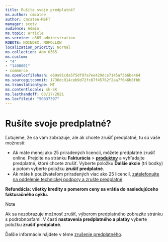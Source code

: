 ```yaml
---
title: Rušíte svoje predplatné?
ms.author: cmcatee
author: cmcatee-MSFT
manager: scotv
audience: Admin
ms.topic: article
ms.service: o365-administration
ROBOTS: NOINDEX, NOFOLLOW
localization_priority: Normal
ms.collection: Adm_O365
ms.custom:
- "4"
- "1400001"
- commerce
ms.openlocfilehash: e69a91cda5f5df07a7ee429dce7145af366be464
ms.sourcegitcommit: 1736dc914ceb9d72fc87f45762f2aa7f646b8fbb
ms.translationtype: MT
ms.contentlocale: sk-SK
ms.lasthandoff: 03/17/2021
ms.locfileid: "50837397"
---
```

# <a name="canceling-your-subscription"></a>Rušíte svoje predplatné?

Ľutujeme, že sa vám zobrazuje, ale ak chcete zrušiť predplatné, tu sú vaše možnosti:
  
- Ak máte menej ako 25 priradených licencií, môžete predplatné zrušiť online. Prejdite na stránku **Fakturácia** \> **[produktov](https://go.microsoft.com/fwlink/p/?linkid=842054)** a vyhľadajte predplatné, ktoré chcete zrušiť. Vyberte položku **Ďalšie akcie** (tri bodky) a potom vyberte položku **zrušiť predplatné**.
- Ak máte k používateľom priradených viac ako 25 licencií, [zatelefonujte na oddelenie technickej podpory a zrušte predplatné](https://docs.microsoft.com/microsoft-365/admin/contact-support-for-business-products?view=o365-worldwide).
  
**Refundácia: všetky kredity s pomerom ceny sa vrátia do nasledujúceho fakturačného cyklu.**

> [!NOTE]
> Ak sa nezobrazuje možnosť zrušiť, výberom predplatného zobrazíte stránku s podrobnosťami. V časti **nastavenia predplatného a platby** vyberte položku **zrušiť predplatné**.

Ďalšie informácie nájdete v téme [zrušenie predplatného](https://docs.microsoft.com/microsoft-365/commerce/subscriptions/cancel-your-subscription).